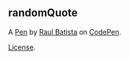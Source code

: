 randomQuote
-----------


A [Pen](https://codepen.io/raulcdb/pen/XeyxqW) by [Raul Batista](https://codepen.io/raulcdb) on [CodePen](https://codepen.io).

[License](https://codepen.io/raulcdb/pen/XeyxqW/license).